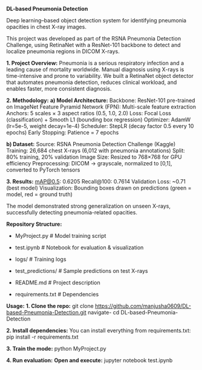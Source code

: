 **DL-based Pneumonia Detection**

Deep learning–based object detection system for identifying pneumonia opacities in chest X-ray images.

This project was developed as part of the RSNA Pneumonia Detection Challenge, using RetinaNet with a ResNet-101 backbone to detect and localize pneumonia regions in DICOM X-rays.

**1. Project Overview:**
Pneumonia is a serious respiratory infection and a leading cause of mortality worldwide.
Manual diagnosis using X-rays is time-intensive and prone to variability.
We built a RetinaNet object detector that automates pneumonia detection, reduces clinical workload, and enables faster, more consistent diagnosis.

**2. Methodology:**
**a) Model Architecture:**
Backbone: ResNet-101 pre-trained on ImageNet
Feature Pyramid Network (FPN): Multi-scale feature extraction
Anchors: 5 scales × 3 aspect ratios (0.5, 1.0, 2.0)
Loss: Focal Loss (classification) + Smooth L1 (bounding box regression)
Optimizer: AdamW (lr=5e-5, weight decay=1e-4)
Scheduler: StepLR (decay factor 0.5 every 10 epochs)
Early Stopping: Patience = 7 epochs

**b) Dataset:**
Source: RSNA Pneumonia Detection Challenge (Kaggle)
Training: 26,684 chest X-rays (6,012 with pneumonia annotations)
Split: 80% training, 20% validation
Image Size: Resized to 768×768 for GPU efficiency
Preprocessing: DICOM → grayscale, normalized to [0,1], converted to PyTorch tensors

**3. Results:**
mAP@0.5: 0.6205
Recall@100: 0.7614
Validation Loss: ~0.71 (best model)
Visualization: Bounding boxes drawn on predictions (green = model, red = ground truth)

The model demonstrated strong generalization on unseen X-rays, successfully detecting pneumonia-related opacities.

**Repository Structure:**

- MyProject.py          # Model training script

- test.ipynb            # Notebook for evaluation & visualization

- logs/                 # Training logs

- test_predictions/     # Sample predictions on test X-rays

- README.md             # Project description

- requirements.txt      # Dependencies

**Usage:**
**1. Clone the repo:** git clone https://github.com/manjusha0609/DL-based-Pneumonia-Detection.git
navigate- cd DL-based-Pneumonia-Detection

**2. Install dependencies:** You can install everything from requirements.txt:
pip install -r requirements.txt

**3. Train the mode:**  python MyProject.py

**4. Run evaluation:**
**Open and execute:** jupyter notebook test.ipynb
